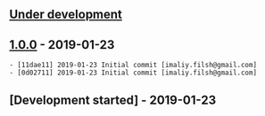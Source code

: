 ## [Under development]

## [1.0.0] - 2019-01-23

    - [11dae11] 2019-01-23 Initial commit [imaliy.filsh@gmail.com]
    - [0d02711] 2019-01-23 Initial commit [imaliy.filsh@gmail.com]

## [Development started] - 2019-01-23

[@filsh]: https://github.com/filsh
[filsh@mailery.io]: https://github.com/filsh
[@careydavid]: https://github.com/careydavid
[careydavid@mailery.io]: https://github.com/careydavid
[11dae11]: https://github.com/maileryio/yii2-modal-ajax/commit/11dae11
[0d02711]: https://github.com/maileryio/yii2-modal-ajax/commit/0d02711
[Under development]: https://github.com/maileryio/yii2-modal-ajax/releases
[1.0.0]: https://github.com/maileryio/yii2-modal-ajax/releases/tag/1.0.0
